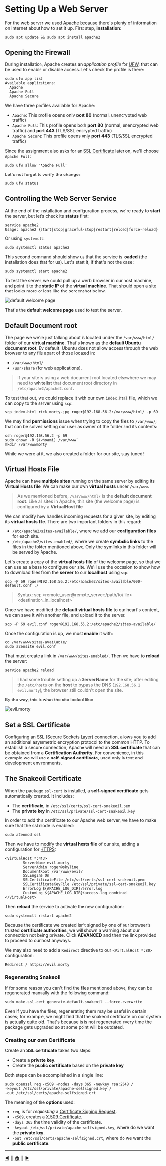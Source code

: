 # Setting Up a Web Server
For the web server we used [Apache](https://httpd.apache.org/) because there's plenty of information on internet about how to set it up. First step, **installation**:
```
sudo apt update && sudo apt install apache2
```

## Opening the Firewall
During installation, Apache creates an *application profile* for [UFW](https://en.wikipedia.org/wiki/Uncomplicated_Firewall), that can be used to enable or disable access. Let's check the profile is there:
```
sudo ufw app list
Available applications:
  Apache
  Apache Full
  Apache Secure
```

We have three profiles available for Apache:

* `Apache`: This profile opens only **port 80** (normal, unencrypted web traffic)
* `Apache Full`: This profile opens both **port 80** (normal, unencrypted web traffic) and **port 443** (TLS/SSL encrypted traffic)
* `Apache Secure`: This profile opens only **port 443** (TLS/SSL encrypted traffic)

Since the assignment also asks for an [SSL Certificate](https://www.ssl.com/) later on, we'll choose `Apache Full`:
```
sudo ufw allow 'Apache Full'
```

Let's not forget to verify the change:
```
sudo ufw status
```

## Controlling the Web Server Service
At the end of the installation and configuration process, we're ready to **start** the server, but let's check its **status** first:
```
service apache2
Usage: apache2 {start|stop|graceful-stop|restart|reload|force-reload}
```

Or using `systemctl`:
```
sudo systemctl status apache2
```

This second command should show us that the service is **loaded** (the installation does that for us). Let's start it, if that's not the case:
```
sudo systemctl start apache2
```

To test the server, we could pull up a werb browser in our host machine, and point it to the **static IP** of the **virtual machine**. That should open a site that looks more or less like the screenshot below.

![default welcome page](images/default_welcome_page.png)

That's the **default welcome page** used to test the server.

## Default Document root
The page we we're just talking about is located under the `/var/www/html/` folder of our **virtual machine**. That's known as the **default Ubuntu document root**. By default, Ubuntu does not allow access through the web browser to any file apart of those located in:

* `/var/www/html/`
* `/usr/share` (for web applications).

> If your site is using a web document root located elsewhere we may need to **whitelist** that document root directory in `/etc/apache2/apache2.conf`.

To test that out, we could replace it with our own `index.html` file, which we can copy to the server using `scp`:
```
scp index.html rick_morty.jpg roger@192.168.56.2:/var/www/html/ -p 69
```

We may find **permissions** issue when trying to copy the files to `/var/www/`; that can be solved setting our user as owner of the folder and its contents:
```
ssh roger@192.168.56.2 -p 69
sudo chown -R $(whoami) /var/www`
mkdir /var/wwwmorty
```

While we were at it, we also created a folder for our site, stay tuned!

## Virtual Hosts File
Apache can have **multiple sites** running on the same server by editing its **Virtual Hosts file**. We can make our own **virtual hosts** under `/var/www`. 

> As we mentioned before, `/var/www/html/` is the **default document root**. Like all sites in Apache, this site (the welcome page) is configured by a **VirtualHost file**. 

We can modify how handles incoming requests for a given site, by editing its **virtual hosts file**. There are two important folders in this regard:

* `/etc/apache2/sites-available/`, where we add our **configuration files** for each site.
* `/etc/apache2/sites-enabled/`, where we create **symbolic links** to the files in the folder mentioned above. Only the symlinks in this folder will be served by Apache.

Let's create a copy of the **virtual hosts file** of the welcome page, so that we can use as a base to configure our site. We'll use the occasion to show how to download files from the **server** to our **localhost** using `scp`:
```
scp -P 69 roger@192.168.56.2:/etc/apache2/sites-available/000-default.conf ./
```

> Syntax: scp <remote_user@remote_server:/path/to/file> <destination_in_localhost>

Once we have modified the **default virtual hosts file** to our heart's content, we can save it with another file, and upload it to the server:
```
scp -P 69 evil.conf roger@192.168.56.2:/etc/apache2/sites-available/
```

Once the configuration is up, we must **enable** it with:
```
cd /var/www/sites-available/
sudo a2ensite evil.conf
```

That must create a link in `/var/www/sites-enabled/`. Then we have to **reload** the server:
```
service apache2 reload
```

> I had some trouble setting up a **ServerName** for the site; after editing the `/etc/hosts` on the **host** to bypass the DNS (`192.168.56.2 evil.morty`), the browser still couldn't open the site.

By the way, this is what the site looked like:

![evil.morty](images/evil.morty.png)

## Set a SSL Certificate
Configuring an [SSL](https://en.wikipedia.org/wiki/Transport_Layer_Security) (Secure Sockets Layer) connection, allows you to add an additional asymmetric encryption protocol to the common HTTP. To establish a secure connection, Apache will need an **SSL certificate** that can be obtained from a **Certification Authority**. For convenience, in this example we will use a **self-signed certificate**, used only in test and development environments.

## The Snakeoil Certificate
When the package `ssl-cert` is installed, a **self-signed certificate** gets automatically created. It includes:

* The **certificate**, in `/etc/ssl/certs/ssl-cert-snakeoil.pem`
* The **private key** in `/etc/ssl/private/ssl-cert-snakeoil.key`

In order to add this certificate to our Apache web server, we have to make sure that the ssl mode is enabled: 
```
sudo a2enmod ssl
```

Then we have to modify the **virtual hosts file** of our site, adding a configuration for [HTTPS](https://en.wikipedia.org/wiki/HTTPS):
```
<VirtualHost *:443>
        ServerName evil.morty
        ServerAdmin roger@skyline
        DocumentRoot /var/www/evil/
        SSLEngine On
        SSLCertificateFile /etc/ssl/certs/ssl-cert-snakeoil.pem
        SSLCertificateKeyFile /etc/ssl/private/ssl-cert-snakeoil.key
        ErrorLog ${APACHE_LOG_DIR}/error.log
        CustomLog ${APACHE_LOG_DIR}/access.log combined
</VirtualHost>
```

Then **reload** the service to activate the new configuration:
```
sudo systemctl restart apache2
```

Because the certificate we created isn’t signed by one of our browser’s trusted **certificate authorities**, we will shown a warning about our connection not being private. Click **ADVANCED** and then the link provided to proceed to our host anyways.

We may also need to add a `Redirect` directive to our `<VirtualHost *:80>` configuration:
```
Redirect / https://evil.morty
```

### Regenerating Snakeoil
If for some reason you can't find the files mentioned above, they can be regenerated manually with the following command:
```
sudo make-ssl-cert generate-default-snakeoil --force-overwrite
```

Even if you have the files, regenerating them may be useful in certain cases; for example, we might find that the snakeoil certificate on our system is actually quite old. That's because is is not regenerated every time the package gets upgraded so at some point will be outdated.

### Creating our own Certificate
Create an **SSL certificate** takes two steps:

* Create a **private key**.
* Create the **public certificate** based on the **private key**.

Both steps can be accomplished in a single line:
```
sudo openssl req -x509 -nodes -days 365 -newkey rsa:2048 /
-keyout /etc/ssl/private/apache-selfsigned.key /
-out /etc/ssl/certs/apache-selfsigned.crt
```

The meaning of the **options** used:

* `req`, is for *requesting* a [Certificate Signing Request](https://en.wikipedia.org/wiki/Certificate_signing_request).
* `-x509`, creates a [X.509 Certificate](https://en.wikipedia.org/wiki/X.509).
* `-days 365` the time validity of the certificate.
* `-keyout /etc/ssl/private/apache-selfsigned.key`, where do we want the **private key**.
* `-out /etc/ssl/certs/apache-selfsigned.crt`, where do we want the **public certificate**.


---
<!-- navigation links -->
[:arrow_backward:][back] ║ [:house:][home] ║ [:arrow_forward:][next]

[home]: ../README.md
[back]: ./monitor_crontab.md
[next]: ./stop_needless_services.md